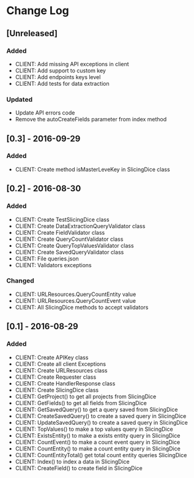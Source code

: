 # Change Log

## [Unreleased]
### Added
- CLIENT: Add missing API exceptions in client
- CLIENT: Add support to custom key
- CLIENT: Add endpoints keys level
- CLIENT: Add tests for data extraction

### Updated
- Update API errors code
- Remove the autoCreateFields parameter from index method

## [0.3] - 2016-09-29
### Added
- CLIENT: Create method isMasterLeveKey in SlicingDice class

## [0.2] - 2016-08-30
### Added
- CLIENT: Create TestSlicingDice class
- CLIENT: Create DataExtractionQueryValidator class
- CLIENT: Create FieldValidator class
- CLIENT: Create QueryCountValidator class
- CLIENT: Create QueryTopValuesValidator class
- CLIENT: Create SavedQueryValidator class
- CLIENT: File queries.json
- CLIENT: Validators exceptions

### Changed
- CLIENT: URLResources.QueryCountEntity value
- CLIENT: URLResources.QueryCountEvent value
- CLIENT: All SlicingDice methods to accept validators

## [0.1] - 2016-08-29
### Added
- CLIENT: Create APIKey class
- CLIENT: Create all client Exceptions
- CLIENT: Create URLResources class
- CLIENT: Create Requester class
- CLIENT: Create HandlerResponse class
- CLIENT: Create SlicingDice class
- CLIENT: GetProject() to get all projects from SlicingDice
- CLIENT: GetFields() to get all fields from SlicingDice
- CLIENT: GetSavedQuery() to get a query saved from SlicingDice
- CLIENT: CreateSavedQuery() to create a saved query in SlicingDice
- CLIENT: UpdateSavedQuery() to create a saved query in SlicingDice
- CLIENT: TopValues() to make a top values query in SlicingDice
- CLIENT: ExistsEntity() to make a exists entity query in SlicingDice
- CLIENT: CountEvent() to make a count event query in SlicingDice
- CLIENT: CountEntity() to make a count entity query in SlicingDice
- CLIENT: CountEntityTotal() get total count entity queries SlicingDice
- CLIENT: Index() to index a data in SlicingDice
- CLIENT: CreateField() to create field in SlicingDice
